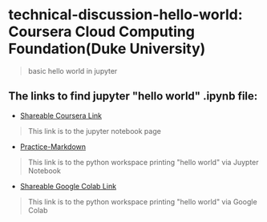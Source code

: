 # technical-discussion-hello-world: Coursera Cloud Computing Foundation(Duke University)

>basic hello world in jupyter


## The links to find jupyter "hello world" .ipynb file:

* [Shareable Coursera Link](https://hub.coursera-apps.org:443/connect/sharedtxtwspzl?forceRefresh=false)

>This link is to the jupyter notebook page

* [Practice-Markdown](https://zxyvgwia.labs.coursera.org/notebooks/Practice-Markdown.ipynb)

>This link is to the python workspace printing "hello world" via Juypter Notebook

* [Shareable Google Colab Link]()

>This link is to the python workspace printing "hello world" via Google Colab
